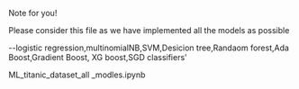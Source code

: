 Note for you!

Please consider this file as we have implemented all the models as possible

--logistic regression,multinomialNB,SVM,Desicion tree,Randaom forest,Ada Boost,Gradient Boost, XG boost,SGD classifiers'

ML_titanic_dataset_all _modles.ipynb
